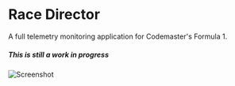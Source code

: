 # Race Director

A full telemetry monitoring application for Codemaster's Formula 1.

##### This is still a work in progress

![Screenshot](./assets/sceenshot.jpg)
